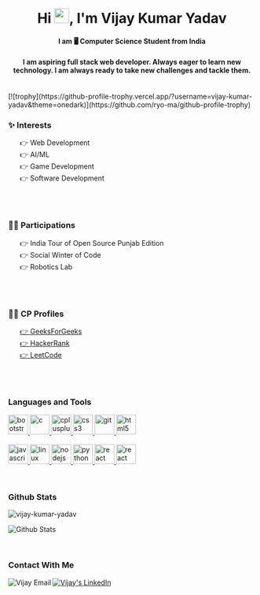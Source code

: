 <h1 align="center">
  Hi
  <img
    width="30"
    height="30"
    src="https://camo.githubusercontent.com/e8e7b06ecf583bc040eb60e44eb5b8e0ecc5421320a92929ce21522dbc34c891/68747470733a2f2f6d656469612e67697068792e636f6d2f6d656469612f6876524a434c467a6361737252346961377a2f67697068792e676966"
  />, I'm Vijay Kumar Yadav
</h1>
<h4 align="center">I am 🖥️ Computer Science Student from India</h4>
<h4 align="center"> I am aspiring full stack web developer. Always eager to learn new technology. I am always ready to take new challenges and tackle them.
</h4>

<br>
[![trophy](https://github-profile-trophy.vercel.app/?username=vijay-kumar-yadav&theme=onedark)](https://github.com/ryo-ma/github-profile-trophy)
<br />
<h3 align="left">✨ Interests</h3>
<ul type="none">
  <li>👉 Web Development</li>
  <li>👉 AI/ML</li>
  <li>👉 Game Development</li>
  <li>👉 Software Development</li>
</ul>
<br />
<br />
<h3 align="left">🙋‍♂️ Participations </h3>
<ul type="none">
  <li>👉 India Tour of Open Source Punjab Edition</li>
  <li>👉 Social Winter of Code</li>
  <li>👉 Robotics Lab</li>
</ul>
<br />
<br />
<h3 align="left">👨‍💻 CP Profiles</h3>
<ul type="none">
  <li> <a href = "https://auth.geeksforgeeks.org/user/vijay_kumar_yadav">👉 GeeksForGeeks</a></li>
  <li> <a href = "https://www.hackerrank.com/vijay_yadav023/">👉 HackerRank</a></li>
  <li> <a href = "https://leetcode.com/Vijay_023/">👉 LeetCode</a></li>

</ul>
<br />
<br />
<h3 align="left">Languages and Tools</h3>
<p align="left">
  <a href="https://getbootstrap.com" target="_blank" rel="noreferrer">
    <img
      src="https://img.icons8.com/color/48/null/bootstrap.png"
      alt="bootstrap"
      width="40"
      height="40"
    />
  </a>
  <a href="https://www.cprogramming.com/" target="_blank" rel="noreferrer">
    <img
      src="https://img.icons8.com/color/48/null/c-programming.png"
      alt="c"
      width="40"
      height="40"
    />
  </a>
  <a href="https://www.w3schools.com/cpp/" target="_blank" rel="noreferrer">
    <img
      src="https://img.icons8.com/color/48/null/c-plus-plus-logo.png"
      alt="cplusplus"
      width="40"
      height="40"
    />
  </a>
  <a href="https://www.w3schools.com/css/" target="_blank" rel="noreferrer">
    <img
      src="https://img.icons8.com/color/48/null/css3.png"
      alt="css3"
      width="40"
      height="40"
    />
  </a>
<!--   <a href="https://www.gatsbyjs.com/" target="_blank" rel="noreferrer">
    <img
      src="https://www.vectorlogo.zone/logos/gatsbyjs/gatsbyjs-icon.svg"
      alt="gatsby"
      width="40"
      height="40"
    />
  </a> -->
  <a href="https://git-scm.com/" target="_blank" rel="noreferrer">
    <img
      src="https://img.icons8.com/color/48/null/git.png"
      alt="git"
      width="40"
      height="40"
    />
  </a>
  <a href="https://www.w3.org/html/" target="_blank" rel="noreferrer">
    <img
      src="https://img.icons8.com/external-flaticons-lineal-color-flat-icons/64/null/external-html-5-mobile-app-development-flaticons-lineal-color-flat-icons.png"
      alt="html5"
      width="40"
      height="40"
    />
  </a>
  <br />
  <br />
  <a
    href="https://developer.mozilla.org/en-US/docs/Web/JavaScript"
    target="_blank"
    rel="noreferrer"
  >
    <img
      src="https://img.icons8.com/color/48/null/javascript--v1.png"
      alt="javascript"
      width="40"
      height="40"
    />
  </a>
  <a href="https://www.linux.org/" target="_blank" rel="noreferrer">
    <img
      src="https://img.icons8.com/color/48/null/linux--v1.png"
      alt="linux"
      width="40"
      height="40"
    />
  </a>
  <a href="https://nodejs.org" target="_blank" rel="noreferrer">
    <img
      src="https://img.icons8.com/fluency/48/null/node-js.png"
      alt="nodejs"
      width="40"
      height="40"
    />
  </a>
<!--   <a href="https://postman.com" target="_blank" rel="noreferrer">
    <img
      src="https://www.vectorlogo.zone/logos/getpostman/getpostman-icon.svg"
      alt="postman"
      width="40"
      height="40"
    />
  </a> -->
  <a href="https://www.python.org" target="_blank" rel="noreferrer">
    <img
      src="https://img.icons8.com/color/48/null/python--v1.png"
      alt="python"
      width="40"
      height="40"
    />
  </a>
  <a href="https://reactjs.org/" target="_blank" rel="noreferrer">
    <img
      src="https://img.icons8.com/color/48/null/react-native.png"
      alt="react"
      width="40"
      height="40"
    />
  </a>
  <a
    href="https://www.adobe.com/products/flashplayer/end-of-life-alternative.html"
    target="_blank"
    rel="noreferrer"
  >
    <img
      src="https://img.icons8.com/color/48/null/adobe-flash--v1.png"
      alt="react"
      width="40"
      height="40"
    />
  </a>
</p>
<br />
<h3 align="left">Github Stats</h3>
<p align="left">
  <img
    align="center"
    src="https://github-readme-stats.vercel.app/api/top-langs/?username=vijay-kumar-yadav&layout=compact&theme=react&hide_border=true&bg_color=1F222E&title_color=F85D7F&icon_color=F8D866"
    alt="vijay-kumar-yadav"
  />
</p>
 <p align="left"><img alt="Github Stats" src="https://denvercoder1-github-readme-stats.vercel.app/api?username=vijay-kumar-yadav&show_icons=true&count_private=true&theme=react&hide_border=true&bg_color=1F222E&title_color=F85D7F&icon_color=F8D866" /></p>
<!-- <p align="center">
  <img
    align="center"
    width="100%"
    src="https://github-readme-stats.vercel.app/api?username=vijay-kumar-yadav&theme=dark&show_icons=true&bg_color=1F222E"
    alt="vijay-kumar-yadav"
  />
</p> 
<p align="left">
  <img
    align="center"
    width="80%"
    src="https://activity-graph.herokuapp.com/graph?username=vijay-kumar-yadav&theme=dracula"
    alt="vijay-kumar-yadav"
  />
</p>-->
<br />
<h3 align="left">Contact With Me</h3>
<div align="left">
  <a href="https://linkedin.com/in/vijay-kumar-yadav023" target="blank"
    ><img
      align="center"
      src="https://img.shields.io/badge/LinkedIn-0077B5?style=for-the-badge&logo=linkedin&logoColor=white"
      alt="Vijay's LinkedIn"/></a>
      <a href="href="mailto:vky405021@gmail.com?">
  <img align="left" alt="Vijay Email" src="https://img.shields.io/badge/Gmail-D14836?style=for-the-badge&logo=gmail&logoColor=white" />
</a>
</div>
